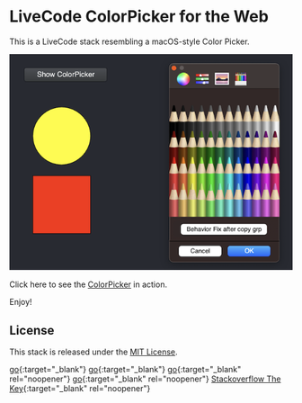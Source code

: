# LiveCode ColorPicker for the Web

This is a LiveCode stack resembling a macOS-style Color Picker.

![image](https://raw.githubusercontent.com/RolfKocherhans/ColorPicker/refs/heads/main/ColorPicker.png)


Click here to see the [ColorPicker](https://rolfkocherhans.github.io/ColorPicker/) in action.


Enjoy!

## License

This stack is released under the [MIT License](https://opensource.org/licenses/MIT).


[go](http://stackoverflow.com){:target="_blank"}
[go](http://stackoverflow.com){:target="_blank"}
[go](http://stackoverflow.com){:target="_blank" rel="noopener"}
[go](http://stackoverflow.com){:target="_blank" rel="noopener"}
[Stackoverflow The Key](https://stackoverflow.blog/2021/03/31/the-key-copy-paste/){:target="_blank" rel="noopener"}
